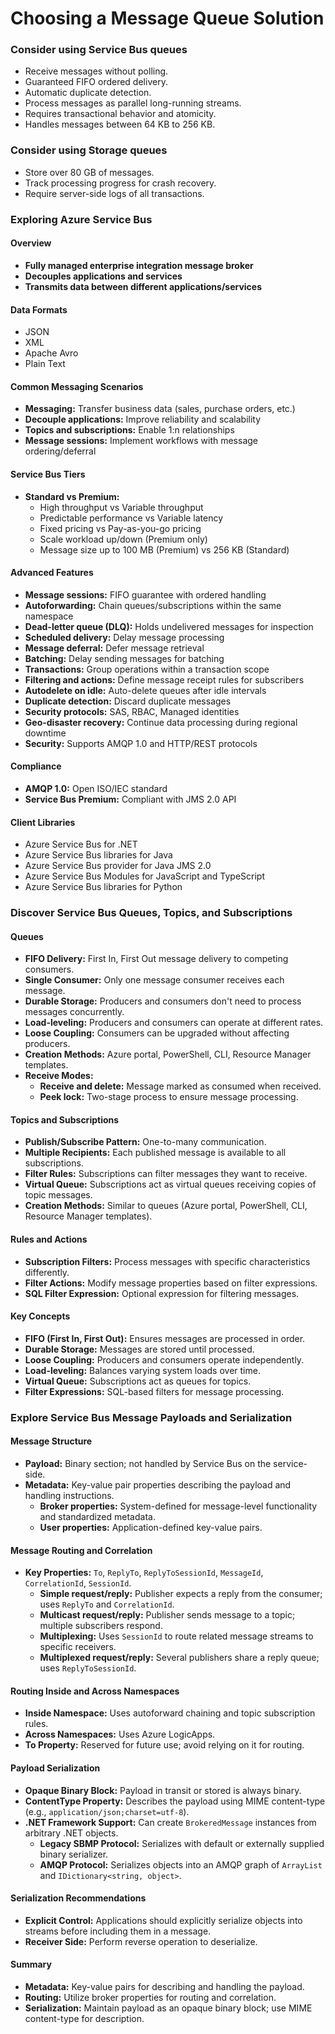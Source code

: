 # Choosing a Message Queue Solution

### Consider using Service Bus queues
- Receive messages without polling.
- Guaranteed FIFO ordered delivery.
- Automatic duplicate detection.
- Process messages as parallel long-running streams.
- Requires transactional behavior and atomicity.
- Handles messages between 64 KB to 256 KB.

### Consider using Storage queues
- Store over 80 GB of messages.
- Track processing progress for crash recovery.
- Require server-side logs of all transactions.

### Exploring Azure Service Bus

#### Overview
- **Fully managed enterprise integration message broker**
- **Decouples applications and services**
- **Transmits data between different applications/services**

#### Data Formats
- JSON
- XML
- Apache Avro
- Plain Text

#### Common Messaging Scenarios
- **Messaging:** Transfer business data (sales, purchase orders, etc.)
- **Decouple applications:** Improve reliability and scalability
- **Topics and subscriptions:** Enable 1:n relationships
- **Message sessions:** Implement workflows with message ordering/deferral

#### Service Bus Tiers
- **Standard vs Premium:**
  - High throughput vs Variable throughput
  - Predictable performance vs Variable latency
  - Fixed pricing vs Pay-as-you-go pricing
  - Scale workload up/down (Premium only)
  - Message size up to 100 MB (Premium) vs 256 KB (Standard)

#### Advanced Features
- **Message sessions:** FIFO guarantee with ordered handling
- **Autoforwarding:** Chain queues/subscriptions within the same namespace
- **Dead-letter queue (DLQ):** Holds undelivered messages for inspection
- **Scheduled delivery:** Delay message processing
- **Message deferral:** Defer message retrieval
- **Batching:** Delay sending messages for batching
- **Transactions:** Group operations within a transaction scope
- **Filtering and actions:** Define message receipt rules for subscribers
- **Autodelete on idle:** Auto-delete queues after idle intervals
- **Duplicate detection:** Discard duplicate messages
- **Security protocols:** SAS, RBAC, Managed identities
- **Geo-disaster recovery:** Continue data processing during regional downtime
- **Security:** Supports AMQP 1.0 and HTTP/REST protocols

#### Compliance
- **AMQP 1.0:** Open ISO/IEC standard
- **Service Bus Premium:** Compliant with JMS 2.0 API

#### Client Libraries
- Azure Service Bus for .NET
- Azure Service Bus libraries for Java
- Azure Service Bus provider for Java JMS 2.0
- Azure Service Bus Modules for JavaScript and TypeScript
- Azure Service Bus libraries for Python


### Discover Service Bus Queues, Topics, and Subscriptions

#### Queues
- **FIFO Delivery:** First In, First Out message delivery to competing consumers.
- **Single Consumer:** Only one message consumer receives each message.
- **Durable Storage:** Producers and consumers don't need to process messages concurrently.
- **Load-leveling:** Producers and consumers can operate at different rates.
- **Loose Coupling:** Consumers can be upgraded without affecting producers.
- **Creation Methods:** Azure portal, PowerShell, CLI, Resource Manager templates.
- **Receive Modes:**
  - **Receive and delete:** Message marked as consumed when received.
  - **Peek lock:** Two-stage process to ensure message processing.

#### Topics and Subscriptions
- **Publish/Subscribe Pattern:** One-to-many communication.
- **Multiple Recipients:** Each published message is available to all subscriptions.
- **Filter Rules:** Subscriptions can filter messages they want to receive.
- **Virtual Queue:** Subscriptions act as virtual queues receiving copies of topic messages.
- **Creation Methods:** Similar to queues (Azure portal, PowerShell, CLI, Resource Manager templates).

#### Rules and Actions
- **Subscription Filters:** Process messages with specific characteristics differently.
- **Filter Actions:** Modify message properties based on filter expressions.
- **SQL Filter Expression:** Optional expression for filtering messages.

#### Key Concepts
- **FIFO (First In, First Out):** Ensures messages are processed in order.
- **Durable Storage:** Messages are stored until processed.
- **Loose Coupling:** Producers and consumers operate independently.
- **Load-leveling:** Balances varying system loads over time.
- **Virtual Queue:** Subscriptions act as queues for topics.
- **Filter Expressions:** SQL-based filters for message processing.

### Explore Service Bus Message Payloads and Serialization

#### Message Structure
- **Payload:** Binary section; not handled by Service Bus on the service-side.
- **Metadata:** Key-value pair properties describing the payload and handling instructions.
  - **Broker properties:** System-defined for message-level functionality and standardized metadata.
  - **User properties:** Application-defined key-value pairs.

#### Message Routing and Correlation
- **Key Properties:** `To`, `ReplyTo`, `ReplyToSessionId`, `MessageId`, `CorrelationId`, `SessionId`.
  - **Simple request/reply:** Publisher expects a reply from the consumer; uses `ReplyTo` and `CorrelationId`.
  - **Multicast request/reply:** Publisher sends message to a topic; multiple subscribers respond.
  - **Multiplexing:** Uses `SessionId` to route related message streams to specific receivers.
  - **Multiplexed request/reply:** Several publishers share a reply queue; uses `ReplyToSessionId`.

#### Routing Inside and Across Namespaces
- **Inside Namespace:** Uses autoforward chaining and topic subscription rules.
- **Across Namespaces:** Uses Azure LogicApps.
- **To Property:** Reserved for future use; avoid relying on it for routing.

#### Payload Serialization
- **Opaque Binary Block:** Payload in transit or stored is always binary.
- **ContentType Property:** Describes the payload using MIME content-type (e.g., `application/json;charset=utf-8`).
- **.NET Framework Support:** Can create `BrokeredMessage` instances from arbitrary .NET objects.
  - **Legacy SBMP Protocol:** Serializes with default or externally supplied binary serializer.
  - **AMQP Protocol:** Serializes objects into an AMQP graph of `ArrayList` and `IDictionary<string, object>`.

#### Serialization Recommendations
- **Explicit Control:** Applications should explicitly serialize objects into streams before including them in a message.
- **Receiver Side:** Perform reverse operation to deserialize.

#### Summary
- **Metadata:** Key-value pairs for describing and handling the payload.
- **Routing:** Utilize broker properties for routing and correlation.
- **Serialization:** Maintain payload as an opaque binary block; use MIME content-type for description.
